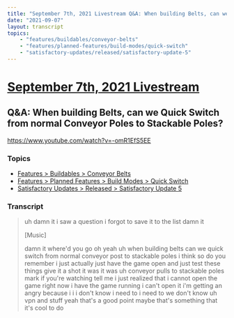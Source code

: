 ```yaml
---
title: "September 7th, 2021 Livestream Q&A: When building Belts, can we Quick Switch from normal Conveyor Poles to Stackable Poles?"
date: "2021-09-07"
layout: transcript
topics:
    - "features/buildables/conveyor-belts"
    - "features/planned-features/build-modes/quick-switch"
    - "satisfactory-updates/released/satisfactory-update-5"
---
```

# [September 7th, 2021 Livestream](../2021-09-07.md)
## Q&A: When building Belts, can we Quick Switch from normal Conveyor Poles to Stackable Poles?
https://www.youtube.com/watch?v=-omR1EfS5EE

### Topics
* [Features > Buildables > Conveyor Belts](../topics/features/buildables/conveyor-belts.md)
* [Features > Planned Features > Build Modes > Quick Switch](../topics/features/planned-features/build-modes/quick-switch.md)
* [Satisfactory Updates > Released > Satisfactory Update 5](../topics/satisfactory-updates/released/satisfactory-update-5.md)

### Transcript

> uh damn it i saw a question i forgot to save it to the list damn it
>
> [Music]
>
> damn it where'd you go oh yeah uh when building belts can we quick switch from normal conveyor post to stackable poles i think so do you remember i just actually just have the game open and just test these things give it a shot it was it was uh conveyor pulls to stackable poles mark if you're watching tell me i just realized that i cannot open the game right now i have the game running i can't open it i'm getting an angry because i i i don't know i need to i need to we don't know uh vpn and stuff yeah that's a good point maybe that's something that it's cool to do
